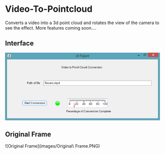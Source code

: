 # Video-To-Pointcloud

Converts a video into a 3d point cloud and rotates the view of the camera to see the effect.
More features coming soon....

## Interface
![Interface](images/Interface.PNG)

## Original Frame
![Original Frame](images/Original\ Frame.PNG)
